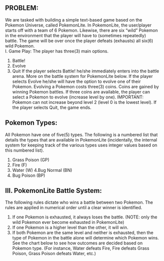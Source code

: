 ## PROBLEM:  
We are tasked with building a simple text-based game based on the Pokemon Universe, called PokemonLite.  In PokemonLite, the user/player starts off with a team of 6 Pokemon.  Likewise, there are six “wild” Pokemon in the environment that the player will have to (sometimes repeatedly) battle.  The game will be over once the player defeats (exhausts) all six(6) wild Pokemon.    
I. Game Play:  The player has three(3) main options.  
1. Battle!
2. Evolve
3. Quit
If the player selects Battle! he/she immediately enters into the battle arena.  More on the battle system for PokemonLite below.
If the player selects Evolve he/she will have the option to evolve one of their Pokemon.  Evolving a Pokemon costs three(3) coins.  Coins are gained by winning Pokemon battles.  If three coins are available, the player can select a Pokemon to evolve (increase level by one).  IMPORTANT: Pokemon can not increase beyond level 2 (level 0 is the lowest level).
If the player selects Quit, the game ends.

## Pokemon Types:
All Pokemon have one of five(5) types.  The following is a numbered list that details the types that are available in PokemonLite (incidentally, the internal system for keeping track of the various types uses integer values based on this numbered list).
1. Grass Poison (GP)
2. Fire (F)
3. Water (W)
4.Bug Normal (BN)
5. Bug Poison (BP)
   
## III. PokemonLite Battle System:
The following rules dictate who wins a battle between two Pokemon.  The rules are applied in numerical order until a clear winner is identified.
1. If one Pokemon is exhausted, it always loses the battle. (NOTE: only the wild Pokemon ever become exhausted in PokemonLite)
2. If one Pokemon is a higher level than the other, it will win.
3. If both Pokemon are the same level and neither is exhausted, then the type of Pokemon in the battle alone will determine which Pokemon wins.  See the chart below to see how outcomes are decided based on Pokemon type.  (For instance, Water defeats Fire, Fire defeats Grass Poison, Grass Poison defeats Water, etc.)

